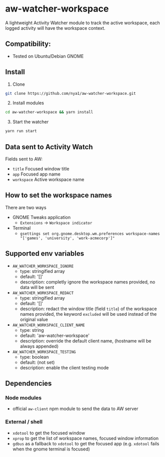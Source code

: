 
# aw-watcher-workspace

A lightweight Activity Watcher module to track the active workspace, each logged activity will have the workspace context.

## Compatibility:
- Tested on Ubuntu/Debian GNOME

## Install

1. Clone
```sh
git clone https://github.com/nya1/aw-watcher-workspace.git
```
2. Install modules
```sh
cd aw-watcher-workspace && yarn install
```
3. Start the watcher
```sh
yarn run start
```

## Data sent to Activity Watch

Fields sent to AW:

- `title` Focused window title
- `app` Focused app name
- `workspace` Active workspace name

## How to set the workspace names

There are two ways

- GNOME Tweaks application
  - `Extensions` -> `Workspace indicator`
- Terminal
  - `gsettings set org.gnome.desktop.wm.preferences workspace-names "['games', 'university', 'work-acmecorp']"`


## Supported env variables

- `AW_WATCHER_WORKSPACE_IGNORE`
  - type: stringified array
  - default: '[]'
  - description: completly ignore the workspace names provided, no data will be sent
- `AW_WATCHER_WORKSPACE_REDACT`
  - type: stringified array
  - default: '[]'
  - description: redact the window title (field `title`) of the workspace names provided, the keyword `excluded` will be used instead of the original value
- `AW_WATCHER_WORKSPACE_CLIENT_NAME`
  - type: string
  - default: 'aw-watcher-workspace'
  - description: override the default client name, (hostname will be always appended)
- `AW_WATCHER_WORKSPACE_TESTING`
  - type: boolean
  - default: (not set)
  - description: enable the client testing mode

## Dependencies

### Node modules

- official `aw-client` npm module to send the data to AW server

### External / shell

- `xdotool` to get the focused window
- `xprop` to get the list of workspace names, focused window information 
- `gdbus` as a fallback to `xdotool` to get the focused app (e.g. `xdotool` fails when the gnome terminal is focused)
